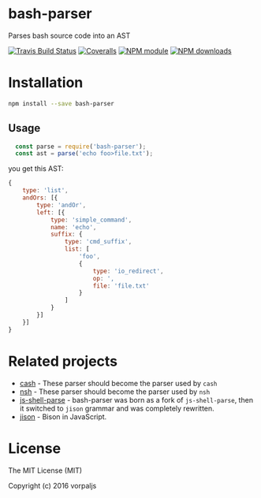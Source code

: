 # bash-parser

Parses bash source code into an AST

[![Travis Build Status](https://img.shields.io/travis/parro-it/bash-parser.svg)](http://travis-ci.org/parro-it/bash-parser)
[![Coveralls](https://img.shields.io/coveralls/parro-it/bash-parser.svg?maxAge=2592000)](https://coveralls.io/github/parro-it/bash-parser)
[![NPM module](https://img.shields.io/npm/v/bash-parser.svg)](https://npmjs.org/package/bash-parser)
[![NPM downloads](https://img.shields.io/npm/dt/bash-parser.svg)](https://npmjs.org/package/bash-parser)

# Installation

```bash
npm install --save bash-parser
```

## Usage

```js
  const parse = require('bash-parser');
  const ast = parse('echo foo>file.txt');
```

you get this AST:

```js
{
	type: 'list',
	andOrs: [{
		type: 'andOr',
		left: [{
			type: 'simple_command',
			name: 'echo',
			suffix: {
				type: 'cmd_suffix',
				list: [
					'foo',
					{
						type: 'io_redirect',
						op: ',
						file: 'file.txt'
					}
				]
			}
		}]
	}]
}
```

# Related projects

* [cash](https://github.com/dthree/cash) - These parser should become the parser used by `cash`
* [nsh](https://github.com/piranna/nsh) - These parser should become the parser used by `nsh`
* [js-shell-parse](https://github.com/grncdr/js-shell-parse) - bash-parser was born as a fork of `js-shell-parse`, then it switched to `jison` grammar and was completely rewritten.
* [jison](https://github.com/zaach/jison) - Bison in JavaScript.



# License

The MIT License (MIT)

Copyright (c) 2016 vorpaljs
